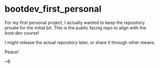 # bootdev_first_personal

For my first personal project, I actually wanted to keep the repository private for the initial bit. 
This is the public facing repo to align with the boot.dev course!

I might release the actual repository later, or share it through other means. 

Peace!

~B
